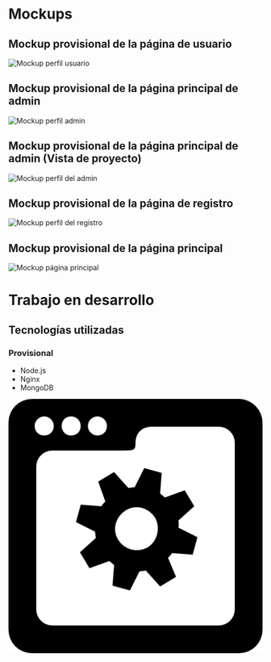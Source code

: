 # Mockups

## Mockup provisional de la página de usuario

![Mockup perfil usuario](https://i.imgur.com/dNiUrKb.png)

## Mockup provisional de la página principal de admin

![Mockup perfil admin](https://i.imgur.com/Y1XH2eK.png)

## Mockup provisional de la página principal de admin (Vista de proyecto)

![Mockup perfil del admin](https://i.imgur.com/XtqAi1m.png)

## Mockup provisional de la página de registro

![Mockup perfil del registro](https://i.imgur.com/6XkkmM4.png)

## Mockup provisional de la página principal

![Mockup página principal](https://i.imgur.com/Ohmos36.png)

# Trabajo en desarrollo

## Tecnologías utilizadas

### Provisional

* Node.js
* Nginx
* MongoDB

![Trabajo en desarrollo](/src/desarrollo.png)
